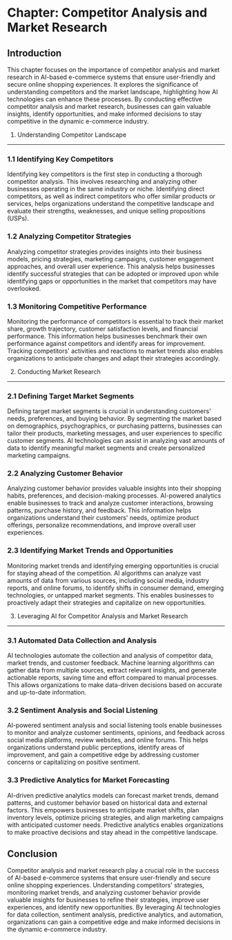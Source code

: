 Chapter: Competitor Analysis and Market Research
================================================

Introduction
------------

This chapter focuses on the importance of competitor analysis and market research in AI-based e-commerce systems that ensure user-friendly and secure online shopping experiences. It explores the significance of understanding competitors and the market landscape, highlighting how AI technologies can enhance these processes. By conducting effective competitor analysis and market research, businesses can gain valuable insights, identify opportunities, and make informed decisions to stay competitive in the dynamic e-commerce industry.

1. Understanding Competitor Landscape
-------------------------------------

### 1.1 Identifying Key Competitors

Identifying key competitors is the first step in conducting a thorough competitor analysis. This involves researching and analyzing other businesses operating in the same industry or niche. Identifying direct competitors, as well as indirect competitors who offer similar products or services, helps organizations understand the competitive landscape and evaluate their strengths, weaknesses, and unique selling propositions (USPs).

### 1.2 Analyzing Competitor Strategies

Analyzing competitor strategies provides insights into their business models, pricing strategies, marketing campaigns, customer engagement approaches, and overall user experience. This analysis helps businesses identify successful strategies that can be adopted or improved upon while identifying gaps or opportunities in the market that competitors may have overlooked.

### 1.3 Monitoring Competitive Performance

Monitoring the performance of competitors is essential to track their market share, growth trajectory, customer satisfaction levels, and financial performance. This information helps businesses benchmark their own performance against competitors and identify areas for improvement. Tracking competitors' activities and reactions to market trends also enables organizations to anticipate changes and adapt their strategies accordingly.

2. Conducting Market Research
-----------------------------

### 2.1 Defining Target Market Segments

Defining target market segments is crucial in understanding customers' needs, preferences, and buying behavior. By segmenting the market based on demographics, psychographics, or purchasing patterns, businesses can tailor their products, marketing messages, and user experiences to specific customer segments. AI technologies can assist in analyzing vast amounts of data to identify meaningful market segments and create personalized marketing campaigns.

### 2.2 Analyzing Customer Behavior

Analyzing customer behavior provides valuable insights into their shopping habits, preferences, and decision-making processes. AI-powered analytics enable businesses to track and analyze customer interactions, browsing patterns, purchase history, and feedback. This information helps organizations understand their customers' needs, optimize product offerings, personalize recommendations, and improve overall user experiences.

### 2.3 Identifying Market Trends and Opportunities

Monitoring market trends and identifying emerging opportunities is crucial for staying ahead of the competition. AI algorithms can analyze vast amounts of data from various sources, including social media, industry reports, and online forums, to identify shifts in consumer demand, emerging technologies, or untapped market segments. This enables businesses to proactively adapt their strategies and capitalize on new opportunities.

3. Leveraging AI for Competitor Analysis and Market Research
------------------------------------------------------------

### 3.1 Automated Data Collection and Analysis

AI technologies automate the collection and analysis of competitor data, market trends, and customer feedback. Machine learning algorithms can gather data from multiple sources, extract relevant insights, and generate actionable reports, saving time and effort compared to manual processes. This allows organizations to make data-driven decisions based on accurate and up-to-date information.

### 3.2 Sentiment Analysis and Social Listening

AI-powered sentiment analysis and social listening tools enable businesses to monitor and analyze customer sentiments, opinions, and feedback across social media platforms, review websites, and online forums. This helps organizations understand public perceptions, identify areas of improvement, and gain a competitive edge by addressing customer concerns or capitalizing on positive sentiment.

### 3.3 Predictive Analytics for Market Forecasting

AI-driven predictive analytics models can forecast market trends, demand patterns, and customer behavior based on historical data and external factors. This empowers businesses to anticipate market shifts, plan inventory levels, optimize pricing strategies, and align marketing campaigns with anticipated customer needs. Predictive analytics enables organizations to make proactive decisions and stay ahead in the competitive landscape.

Conclusion
----------

Competitor analysis and market research play a crucial role in the success of AI-based e-commerce systems that ensure user-friendly and secure online shopping experiences. Understanding competitors' strategies, monitoring market trends, and analyzing customer behavior provide valuable insights for businesses to refine their strategies, improve user experiences, and identify new opportunities. By leveraging AI technologies for data collection, sentiment analysis, predictive analytics, and automation, organizations can gain a competitive edge and make informed decisions in the dynamic e-commerce industry.
